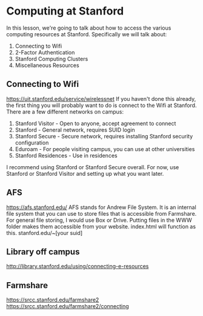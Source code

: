 # Computing at Stanford
In this lesson, we're going to talk about how to access the various computing resources at Stanford. Specifically we will talk about:
1. Connecting to Wifi
2. 2-Factor Authentication
3. Stanford Computing Clusters
4. Miscellaneous Resources

## Connecting to Wifi 
https://uit.stanford.edu/service/wirelessnet
If you haven't done this already, the first thing you will probably want to do is connect to the Wifi at Stanford. 
There are a few different networks on campus:
1. Stanford Visitor - Open to anyone, accept agreement to connect
2. Stanford - General network, requires SUID login
3. Stanford Secure - Secure network, requires installing Stanford security configuration
4. Eduroam - For people visiting campus, you can use at other universities
5. Stanford Residences - Use in residences

I recommend using Stanford or Stanford Secure overall. For now, use Stanford or Stanford Visitor and setting up what you want later.


## AFS 
https://afs.stanford.edu/
AFS stands for Andrew File System. 
It is an internal file system that you can use to store files that is accessible from Farmshare. 
For general file storing, I would use Box or Drive.
Putting files in the WWW folder makes them accessible from your website. index.html will function as this. 
stanford.edu/~[your suid]

## Library off campus 
http://library.stanford.edu/using/connecting-e-resources

## Farmshare 
https://srcc.stanford.edu/farmshare2 https://srcc.stanford.edu/farmshare2/connecting
